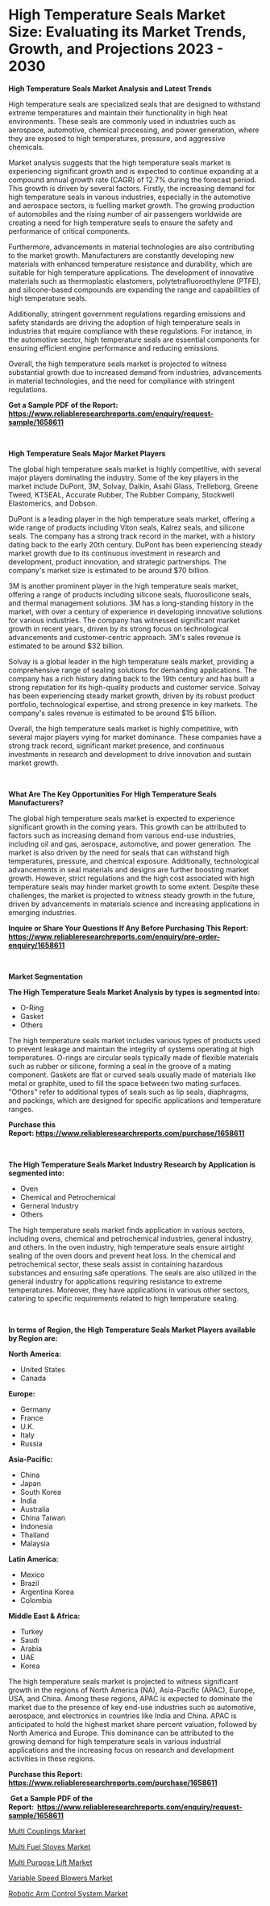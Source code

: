 <p><h1>High Temperature Seals Market Size: Evaluating its Market Trends, Growth, and Projections 2023 - 2030</h1></p><p><strong>High Temperature Seals Market Analysis and Latest Trends</strong></p>
<p><p>High temperature seals are specialized seals that are designed to withstand extreme temperatures and maintain their functionality in high heat environments. These seals are commonly used in industries such as aerospace, automotive, chemical processing, and power generation, where they are exposed to high temperatures, pressure, and aggressive chemicals.</p><p>Market analysis suggests that the high temperature seals market is experiencing significant growth and is expected to continue expanding at a compound annual growth rate (CAGR) of 12.7% during the forecast period. This growth is driven by several factors. Firstly, the increasing demand for high temperature seals in various industries, especially in the automotive and aerospace sectors, is fuelling market growth. The growing production of automobiles and the rising number of air passengers worldwide are creating a need for high temperature seals to ensure the safety and performance of critical components.</p><p>Furthermore, advancements in material technologies are also contributing to the market growth. Manufacturers are constantly developing new materials with enhanced temperature resistance and durability, which are suitable for high temperature applications. The development of innovative materials such as thermoplastic elastomers, polytetrafluoroethylene (PTFE), and silicone-based compounds are expanding the range and capabilities of high temperature seals.</p><p>Additionally, stringent government regulations regarding emissions and safety standards are driving the adoption of high temperature seals in industries that require compliance with these regulations. For instance, in the automotive sector, high temperature seals are essential components for ensuring efficient engine performance and reducing emissions.</p><p>Overall, the high temperature seals market is projected to witness substantial growth due to increased demand from industries, advancements in material technologies, and the need for compliance with stringent regulations.</p></p>
<p><strong>Get a Sample PDF of the Report:&nbsp; <a href="https://www.reliableresearchreports.com/enquiry/request-sample/1658611">https://www.reliableresearchreports.com/enquiry/request-sample/1658611</a></strong></p>
<p>&nbsp;</p>
<p><strong>High Temperature Seals Major Market Players</strong></p>
<p><p>The global high temperature seals market is highly competitive, with several major players dominating the industry. Some of the key players in the market include DuPont, 3M, Solvay, Daikin, Asahi Glass, Trelleborg, Greene Tweed, KTSEAL, Accurate Rubber, The Rubber Company, Stockwell Elastomerics, and Dobson.</p><p>DuPont is a leading player in the high temperature seals market, offering a wide range of products including Viton seals, Kalrez seals, and silicone seals. The company has a strong track record in the market, with a history dating back to the early 20th century. DuPont has been experiencing steady market growth due to its continuous investment in research and development, product innovation, and strategic partnerships. The company's market size is estimated to be around $70 billion.</p><p>3M is another prominent player in the high temperature seals market, offering a range of products including silicone seals, fluorosilicone seals, and thermal management solutions. 3M has a long-standing history in the market, with over a century of experience in developing innovative solutions for various industries. The company has witnessed significant market growth in recent years, driven by its strong focus on technological advancements and customer-centric approach. 3M's sales revenue is estimated to be around $32 billion.</p><p>Solvay is a global leader in the high temperature seals market, providing a comprehensive range of sealing solutions for demanding applications. The company has a rich history dating back to the 19th century and has built a strong reputation for its high-quality products and customer service. Solvay has been experiencing steady market growth, driven by its robust product portfolio, technological expertise, and strong presence in key markets. The company's sales revenue is estimated to be around $15 billion.</p><p>Overall, the high temperature seals market is highly competitive, with several major players vying for market dominance. These companies have a strong track record, significant market presence, and continuous investments in research and development to drive innovation and sustain market growth.</p></p>
<p>&nbsp;</p>
<p><strong>What Are The Key Opportunities For High Temperature Seals Manufacturers?</strong></p>
<p><p>The global high temperature seals market is expected to experience significant growth in the coming years. This growth can be attributed to factors such as increasing demand from various end-use industries, including oil and gas, aerospace, automotive, and power generation. The market is also driven by the need for seals that can withstand high temperatures, pressure, and chemical exposure. Additionally, technological advancements in seal materials and designs are further boosting market growth. However, strict regulations and the high cost associated with high temperature seals may hinder market growth to some extent. Despite these challenges, the market is projected to witness steady growth in the future, driven by advancements in materials science and increasing applications in emerging industries.</p></p>
<p><strong>Inquire or Share Your Questions If Any Before Purchasing This Report: <a href="https://www.reliableresearchreports.com/enquiry/pre-order-enquiry/1658611">https://www.reliableresearchreports.com/enquiry/pre-order-enquiry/1658611</a></strong></p>
<p>&nbsp;</p>
<p><strong>Market Segmentation</strong></p>
<p><strong>The High Temperature Seals Market Analysis by types is segmented into:</strong></p>
<p><ul><li>O-Ring</li><li>Gasket</li><li>Others</li></ul></p>
<p><p>The high temperature seals market includes various types of products used to prevent leakage and maintain the integrity of systems operating at high temperatures. O-rings are circular seals typically made of flexible materials such as rubber or silicone, forming a seal in the groove of a mating component. Gaskets are flat or curved seals usually made of materials like metal or graphite, used to fill the space between two mating surfaces. "Others" refer to additional types of seals such as lip seals, diaphragms, and packings, which are designed for specific applications and temperature ranges.</p></p>
<p><strong>Purchase this Report:&nbsp;<a href="https://www.reliableresearchreports.com/purchase/1658611">https://www.reliableresearchreports.com/purchase/1658611</a></strong></p>
<p>&nbsp;</p>
<p><strong>The High Temperature Seals Market Industry Research by Application is segmented into:</strong></p>
<p><ul><li>Oven</li><li>Chemical and Petrochemical</li><li>Gerneral Industry</li><li>Others</li></ul></p>
<p><p>The high temperature seals market finds application in various sectors, including ovens, chemical and petrochemical industries, general industry, and others. In the oven industry, high temperature seals ensure airtight sealing of the oven doors and prevent heat loss. In the chemical and petrochemical sector, these seals assist in containing hazardous substances and ensuring safe operations. The seals are also utilized in the general industry for applications requiring resistance to extreme temperatures. Moreover, they have applications in various other sectors, catering to specific requirements related to high temperature sealing.</p></p>
<p>&nbsp;</p>
<p><strong>In terms of Region, the High Temperature Seals Market Players available by Region are:</strong></p>
<p>
    <p> <strong> North America: </strong>
        <ul>
            <li>United States</li>
            <li>Canada</li>
        </ul>
        </p> 
    <p> <strong> Europe: </strong>
        <ul>
            <li>Germany</li>
            <li>France</li>
            <li>U.K.</li>
            <li>Italy</li>
            <li>Russia</li>
        </ul>
        </p> 
    <p> <strong> Asia-Pacific: </strong>
        <ul>
            <li>China</li>
            <li>Japan</li>
            <li>South Korea</li>
            <li>India</li>
            <li>Australia</li>
            <li>China Taiwan</li>
            <li>Indonesia</li>
            <li>Thailand</li>
            <li>Malaysia</li>
        </ul>
        </p> 
    <p> <strong> Latin America: </strong>
        <ul>
            <li>Mexico</li>
            <li>Brazil</li>
            <li>Argentina Korea</li>
            <li>Colombia</li>
        </ul>
        </p> 
    <p> <strong> Middle East & Africa: </strong>
        <ul>
            <li>Turkey</li>
            <li>Saudi</li>
            <li>Arabia</li>
            <li>UAE</li>
            <li>Korea</li>
        </ul>
    </p>
    </p>
<p><p>The high temperature seals market is projected to witness significant growth in the regions of North America (NA), Asia-Pacific (APAC), Europe, USA, and China. Among these regions, APAC is expected to dominate the market due to the presence of key end-use industries such as automotive, aerospace, and electronics in countries like India and China. APAC is anticipated to hold the highest market share percent valuation, followed by North America and Europe. This dominance can be attributed to the growing demand for high temperature seals in various industrial applications and the increasing focus on research and development activities in these regions.</p></p>
<p><strong>Purchase this Report: <a href="https://www.reliableresearchreports.com/purchase/1658611">https://www.reliableresearchreports.com/purchase/1658611</a></strong></p>
<p>&nbsp;<strong>Get a Sample PDF of the Report:&nbsp;&nbsp;<a href="https://www.reliableresearchreports.com/enquiry/request-sample/1658611">https://www.reliableresearchreports.com/enquiry/request-sample/1658611</a></strong></p>
<p><strong></strong></p>
<p><p><a href="https://medium.com/@bradomar67436/multi-couplings-market-trends-and-market-analysis-forecasted-for-period-2023-2030-0789670de5c8">Multi Couplings Market</a></p><p><a href="https://medium.com/@haileeferry/multi-fuel-stoves-market-outlook-industry-overview-and-forecast-2023-to-2030-d70eb53087a7">Multi Fuel Stoves Market</a></p><p><a href="https://medium.com/@damorgan64868/multi-purpose-lift-market-analysis-and-sze-forecasted-for-period-from-2023-to-2030-acd60053a6c3">Multi Purpose Lift Market</a></p><p><a href="https://medium.com/@peterm12562/variable-speed-blowers-market-the-key-to-successful-business-strategy-forecast-till-2030-459a9fb74ad8">Variable Speed Blowers Market</a></p><p><a href="https://medium.com/@jaremington56468/robotic-arm-control-system-market-furnishes-information-on-market-share-market-trends-and-market-9122e723eaed">Robotic Arm Control System Market</a></p></p>